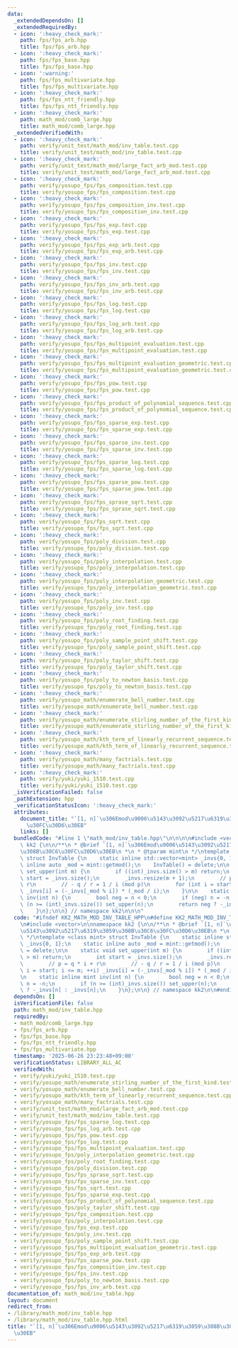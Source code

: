 ```yaml
---
data:
  _extendedDependsOn: []
  _extendedRequiredBy:
  - icon: ':heavy_check_mark:'
    path: fps/fps_arb.hpp
    title: fps/fps_arb.hpp
  - icon: ':heavy_check_mark:'
    path: fps/fps_base.hpp
    title: fps/fps_base.hpp
  - icon: ':warning:'
    path: fps/fps_multivariate.hpp
    title: fps/fps_multivariate.hpp
  - icon: ':heavy_check_mark:'
    path: fps/fps_ntt_friendly.hpp
    title: fps/fps_ntt_friendly.hpp
  - icon: ':heavy_check_mark:'
    path: math_mod/comb_large.hpp
    title: math_mod/comb_large.hpp
  _extendedVerifiedWith:
  - icon: ':heavy_check_mark:'
    path: verify/unit_test/math_mod/inv_table.test.cpp
    title: verify/unit_test/math_mod/inv_table.test.cpp
  - icon: ':heavy_check_mark:'
    path: verify/unit_test/math_mod/large_fact_arb_mod.test.cpp
    title: verify/unit_test/math_mod/large_fact_arb_mod.test.cpp
  - icon: ':heavy_check_mark:'
    path: verify/yosupo_fps/fps_composition.test.cpp
    title: verify/yosupo_fps/fps_composition.test.cpp
  - icon: ':heavy_check_mark:'
    path: verify/yosupo_fps/fps_composition_inv.test.cpp
    title: verify/yosupo_fps/fps_composition_inv.test.cpp
  - icon: ':heavy_check_mark:'
    path: verify/yosupo_fps/fps_exp.test.cpp
    title: verify/yosupo_fps/fps_exp.test.cpp
  - icon: ':heavy_check_mark:'
    path: verify/yosupo_fps/fps_exp_arb.test.cpp
    title: verify/yosupo_fps/fps_exp_arb.test.cpp
  - icon: ':heavy_check_mark:'
    path: verify/yosupo_fps/fps_inv.test.cpp
    title: verify/yosupo_fps/fps_inv.test.cpp
  - icon: ':heavy_check_mark:'
    path: verify/yosupo_fps/fps_inv_arb.test.cpp
    title: verify/yosupo_fps/fps_inv_arb.test.cpp
  - icon: ':heavy_check_mark:'
    path: verify/yosupo_fps/fps_log.test.cpp
    title: verify/yosupo_fps/fps_log.test.cpp
  - icon: ':heavy_check_mark:'
    path: verify/yosupo_fps/fps_log_arb.test.cpp
    title: verify/yosupo_fps/fps_log_arb.test.cpp
  - icon: ':heavy_check_mark:'
    path: verify/yosupo_fps/fps_multipoint_evaluation.test.cpp
    title: verify/yosupo_fps/fps_multipoint_evaluation.test.cpp
  - icon: ':heavy_check_mark:'
    path: verify/yosupo_fps/fps_multipoint_evaluation_geometric.test.cpp
    title: verify/yosupo_fps/fps_multipoint_evaluation_geometric.test.cpp
  - icon: ':heavy_check_mark:'
    path: verify/yosupo_fps/fps_pow.test.cpp
    title: verify/yosupo_fps/fps_pow.test.cpp
  - icon: ':heavy_check_mark:'
    path: verify/yosupo_fps/fps_product_of_polynomial_sequence.test.cpp
    title: verify/yosupo_fps/fps_product_of_polynomial_sequence.test.cpp
  - icon: ':heavy_check_mark:'
    path: verify/yosupo_fps/fps_sparse_exp.test.cpp
    title: verify/yosupo_fps/fps_sparse_exp.test.cpp
  - icon: ':heavy_check_mark:'
    path: verify/yosupo_fps/fps_sparse_inv.test.cpp
    title: verify/yosupo_fps/fps_sparse_inv.test.cpp
  - icon: ':heavy_check_mark:'
    path: verify/yosupo_fps/fps_sparse_log.test.cpp
    title: verify/yosupo_fps/fps_sparse_log.test.cpp
  - icon: ':heavy_check_mark:'
    path: verify/yosupo_fps/fps_sparse_pow.test.cpp
    title: verify/yosupo_fps/fps_sparse_pow.test.cpp
  - icon: ':heavy_check_mark:'
    path: verify/yosupo_fps/fps_sprase_sqrt.test.cpp
    title: verify/yosupo_fps/fps_sprase_sqrt.test.cpp
  - icon: ':heavy_check_mark:'
    path: verify/yosupo_fps/fps_sqrt.test.cpp
    title: verify/yosupo_fps/fps_sqrt.test.cpp
  - icon: ':heavy_check_mark:'
    path: verify/yosupo_fps/poly_division.test.cpp
    title: verify/yosupo_fps/poly_division.test.cpp
  - icon: ':heavy_check_mark:'
    path: verify/yosupo_fps/poly_interpolation.test.cpp
    title: verify/yosupo_fps/poly_interpolation.test.cpp
  - icon: ':heavy_check_mark:'
    path: verify/yosupo_fps/poly_interpolation_geometric.test.cpp
    title: verify/yosupo_fps/poly_interpolation_geometric.test.cpp
  - icon: ':heavy_check_mark:'
    path: verify/yosupo_fps/poly_inv.test.cpp
    title: verify/yosupo_fps/poly_inv.test.cpp
  - icon: ':heavy_check_mark:'
    path: verify/yosupo_fps/poly_root_finding.test.cpp
    title: verify/yosupo_fps/poly_root_finding.test.cpp
  - icon: ':heavy_check_mark:'
    path: verify/yosupo_fps/poly_sample_point_shift.test.cpp
    title: verify/yosupo_fps/poly_sample_point_shift.test.cpp
  - icon: ':heavy_check_mark:'
    path: verify/yosupo_fps/poly_taylor_shift.test.cpp
    title: verify/yosupo_fps/poly_taylor_shift.test.cpp
  - icon: ':heavy_check_mark:'
    path: verify/yosupo_fps/poly_to_newton_basis.test.cpp
    title: verify/yosupo_fps/poly_to_newton_basis.test.cpp
  - icon: ':heavy_check_mark:'
    path: verify/yosupo_math/enumerate_bell_number.test.cpp
    title: verify/yosupo_math/enumerate_bell_number.test.cpp
  - icon: ':heavy_check_mark:'
    path: verify/yosupo_math/enumerate_stirling_number_of_the_first_kind.test.cpp
    title: verify/yosupo_math/enumerate_stirling_number_of_the_first_kind.test.cpp
  - icon: ':heavy_check_mark:'
    path: verify/yosupo_math/kth_term_of_linearly_recurrent_sequence.test.cpp
    title: verify/yosupo_math/kth_term_of_linearly_recurrent_sequence.test.cpp
  - icon: ':heavy_check_mark:'
    path: verify/yosupo_math/many_factrials.test.cpp
    title: verify/yosupo_math/many_factrials.test.cpp
  - icon: ':heavy_check_mark:'
    path: verify/yuki/yuki_1510.test.cpp
    title: verify/yuki/yuki_1510.test.cpp
  _isVerificationFailed: false
  _pathExtension: hpp
  _verificationStatusIcon: ':heavy_check_mark:'
  attributes:
    document_title: "`[1, n]`\u306Emod\u9006\u5143\u3092\u5217\u6319\u3059\u308B\u30C6\
      \u30FC\u30D6\u30EB"
    links: []
  bundledCode: "#line 1 \"math_mod/inv_table.hpp\"\n\n\n\n#include <vector>\n\nnamespace\
    \ kk2 {\n\n/**\n * @brief `[1, n]`\u306Emod\u9006\u5143\u3092\u5217\u6319\u3059\
    \u308B\u30C6\u30FC\u30D6\u30EB\n *\n * @tparam mint\n */\ntemplate <class mint>\
    \ struct InvTable {\n    static inline std::vector<mint> _invs{0, 1};\n    static\
    \ inline auto _mod = mint::getmod();\n    InvTable() = delete;\n\n    static void\
    \ set_upper(int m) {\n        if ((int)_invs.size() > m) return;\n        int\
    \ start = _invs.size();\n        _invs.resize(m + 1);\n        // p = q * i +\
    \ r\n        // - q / r = 1 / i (mod p)\n        for (int i = start; i <= m; ++i)\
    \ _invs[i] = (-_invs[_mod % i]) * (_mod / i);\n    }\n\n    static inline mint\
    \ inv(int n) {\n        bool neg = n < 0;\n        if (neg) n = -n;\n        if\
    \ (n >= (int)_invs.size()) set_upper(n);\n        return neg ? -_invs[n] : _invs[n];\n\
    \    }\n};\n\n} // namespace kk2\n\n\n"
  code: "#ifndef KK2_MATH_MOD_INV_TABLE_HPP\n#define KK2_MATH_MOD_INV_TABLE_HPP 1\n\
    \n#include <vector>\n\nnamespace kk2 {\n\n/**\n * @brief `[1, n]`\u306Emod\u9006\
    \u5143\u3092\u5217\u6319\u3059\u308B\u30C6\u30FC\u30D6\u30EB\n *\n * @tparam mint\n\
    \ */\ntemplate <class mint> struct InvTable {\n    static inline std::vector<mint>\
    \ _invs{0, 1};\n    static inline auto _mod = mint::getmod();\n    InvTable()\
    \ = delete;\n\n    static void set_upper(int m) {\n        if ((int)_invs.size()\
    \ > m) return;\n        int start = _invs.size();\n        _invs.resize(m + 1);\n\
    \        // p = q * i + r\n        // - q / r = 1 / i (mod p)\n        for (int\
    \ i = start; i <= m; ++i) _invs[i] = (-_invs[_mod % i]) * (_mod / i);\n    }\n\
    \n    static inline mint inv(int n) {\n        bool neg = n < 0;\n        if (neg)\
    \ n = -n;\n        if (n >= (int)_invs.size()) set_upper(n);\n        return neg\
    \ ? -_invs[n] : _invs[n];\n    }\n};\n\n} // namespace kk2\n\n#endif // KK2_MATH_MOD_INV_TABLE_HPP\n"
  dependsOn: []
  isVerificationFile: false
  path: math_mod/inv_table.hpp
  requiredBy:
  - math_mod/comb_large.hpp
  - fps/fps_arb.hpp
  - fps/fps_base.hpp
  - fps/fps_ntt_friendly.hpp
  - fps/fps_multivariate.hpp
  timestamp: '2025-06-26 23:23:48+09:00'
  verificationStatus: LIBRARY_ALL_AC
  verifiedWith:
  - verify/yuki/yuki_1510.test.cpp
  - verify/yosupo_math/enumerate_stirling_number_of_the_first_kind.test.cpp
  - verify/yosupo_math/enumerate_bell_number.test.cpp
  - verify/yosupo_math/kth_term_of_linearly_recurrent_sequence.test.cpp
  - verify/yosupo_math/many_factrials.test.cpp
  - verify/unit_test/math_mod/large_fact_arb_mod.test.cpp
  - verify/unit_test/math_mod/inv_table.test.cpp
  - verify/yosupo_fps/fps_sparse_log.test.cpp
  - verify/yosupo_fps/fps_log_arb.test.cpp
  - verify/yosupo_fps/fps_pow.test.cpp
  - verify/yosupo_fps/fps_log.test.cpp
  - verify/yosupo_fps/fps_multipoint_evaluation.test.cpp
  - verify/yosupo_fps/poly_interpolation_geometric.test.cpp
  - verify/yosupo_fps/poly_root_finding.test.cpp
  - verify/yosupo_fps/poly_division.test.cpp
  - verify/yosupo_fps/fps_sprase_sqrt.test.cpp
  - verify/yosupo_fps/fps_sparse_inv.test.cpp
  - verify/yosupo_fps/fps_sqrt.test.cpp
  - verify/yosupo_fps/fps_sparse_exp.test.cpp
  - verify/yosupo_fps/fps_product_of_polynomial_sequence.test.cpp
  - verify/yosupo_fps/poly_taylor_shift.test.cpp
  - verify/yosupo_fps/fps_composition.test.cpp
  - verify/yosupo_fps/poly_interpolation.test.cpp
  - verify/yosupo_fps/fps_exp.test.cpp
  - verify/yosupo_fps/poly_inv.test.cpp
  - verify/yosupo_fps/poly_sample_point_shift.test.cpp
  - verify/yosupo_fps/fps_multipoint_evaluation_geometric.test.cpp
  - verify/yosupo_fps/fps_exp_arb.test.cpp
  - verify/yosupo_fps/fps_sparse_pow.test.cpp
  - verify/yosupo_fps/fps_composition_inv.test.cpp
  - verify/yosupo_fps/fps_inv.test.cpp
  - verify/yosupo_fps/poly_to_newton_basis.test.cpp
  - verify/yosupo_fps/fps_inv_arb.test.cpp
documentation_of: math_mod/inv_table.hpp
layout: document
redirect_from:
- /library/math_mod/inv_table.hpp
- /library/math_mod/inv_table.hpp.html
title: "`[1, n]`\u306Emod\u9006\u5143\u3092\u5217\u6319\u3059\u308B\u30C6\u30FC\u30D6\
  \u30EB"
---
```

